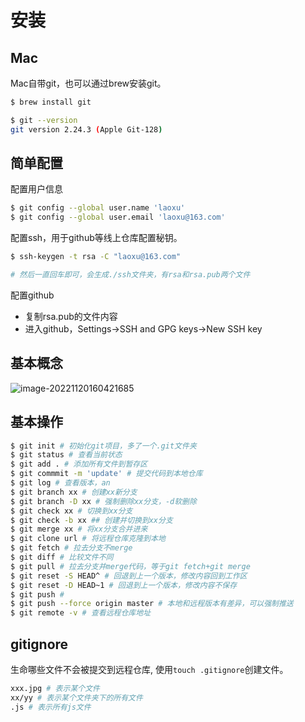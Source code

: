 # 安装

## Mac

Mac自带git，也可以通过brew安装git。

```bash
$ brew install git

$ git --version
git version 2.24.3 (Apple Git-128)
```

## 简单配置

配置用户信息

```bash
$ git config --global user.name 'laoxu'
$ git config --global user.email 'laoxu@163.com'
```

配置ssh，用于github等线上仓库配置秘钥。

```bash
$ ssh-keygen -t rsa -C "laoxu@163.com" 

# 然后一直回车即可，会生成./ssh文件夹，有rsa和rsa.pub两个文件
```

配置github

- 复制rsa.pub的文件内容
- 进入github，Settings->SSH and GPG keys->New SSH key

## 基本概念

![image-20221120160421685](https://document-1257478771.cos.ap-guangzhou.myqcloud.com/md/202211201604754.png)

## 基本操作

```bash
$ git init # 初始化git项目，多了一个.git文件夹
$ git status # 查看当前状态
$ git add . # 添加所有文件到暂存区
$ git commmit -m 'update' # 提交代码到本地仓库
$ git log # 查看版本，an
$ git branch xx # 创建xx新分支
$ git branch -D xx # 强制删除xx分支，-d软删除
$ git check xx # 切换到xx分支
$ git check -b xx ## 创建并切换到xx分支
$ git merge xx # 将xx分支合并进来
$ git clone url # 将远程仓库克隆到本地
$ git fetch # 拉去分支不merge
$ git diff # 比较文件不同
$ git pull # 拉去分支并merge代码，等于git fetch+git merge
$ git reset -S HEAD^ # 回退到上一个版本，修改内容回到工作区
$ git reset -D HEAD~1 # 回退到上一个版本，修改内容不保存
$ git push # 
$ git push --force origin master # 本地和远程版本有差异，可以强制推送
$ git remote -v # 查看远程仓库地址
```

## gitignore

生命哪些文件不会被提交到远程仓库, 使用`touch .gitignore`创建文件。

```bash
xxx.jpg # 表示某个文件
xx/yy # 表示某个文件夹下的所有文件
.js # 表示所有js文件
```

